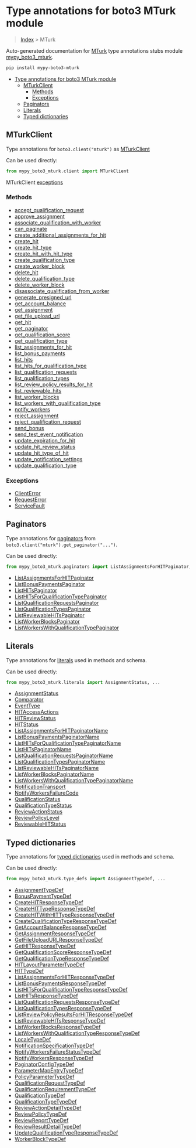 # Type annotations for boto3 MTurk module

> [Index](..) > MTurk

Auto-generated documentation for
[MTurk](https://boto3.amazonaws.com/v1/documentation/api/latest/reference/services/mturk.html#MTurk)
type annotations stubs module
[mypy_boto3_mturk](https://pypi.org/project/mypy-boto3-mturk/).

```bash
pip install mypy-boto3-mturk
```

- [Type annotations for boto3 MTurk module](#type-annotations-for-boto3-mturk-module)
  - [MTurkClient](#mturkclient)
    - [Methods](#methods)
    - [Exceptions](#exceptions)
  - [Paginators](#paginators)
  - [Literals](#literals)
  - [Typed dictionaries](#typed-dictionaries)

## MTurkClient

Type annotations for `boto3.client("mturk")` as [MTurkClient](./client.md)

Can be used directly:

```python
from mypy_boto3_mturk.client import MTurkClient
```

MTurkClient [exceptions](./client.md#exceptions)

### Methods

- [accept_qualification_request](./client.md#accept-qualification-request)
- [approve_assignment](./client.md#approve-assignment)
- [associate_qualification_with_worker](./client.md#associate-qualification-with-worker)
- [can_paginate](./client.md#can-paginate)
- [create_additional_assignments_for_hit](./client.md#create-additional-assignments-for-hit)
- [create_hit](./client.md#create-hit)
- [create_hit_type](./client.md#create-hit-type)
- [create_hit_with_hit_type](./client.md#create-hit-with-hit-type)
- [create_qualification_type](./client.md#create-qualification-type)
- [create_worker_block](./client.md#create-worker-block)
- [delete_hit](./client.md#delete-hit)
- [delete_qualification_type](./client.md#delete-qualification-type)
- [delete_worker_block](./client.md#delete-worker-block)
- [disassociate_qualification_from_worker](./client.md#disassociate-qualification-from-worker)
- [generate_presigned_url](./client.md#generate-presigned-url)
- [get_account_balance](./client.md#get-account-balance)
- [get_assignment](./client.md#get-assignment)
- [get_file_upload_url](./client.md#get-file-upload-url)
- [get_hit](./client.md#get-hit)
- [get_paginator](./client.md#get-paginator)
- [get_qualification_score](./client.md#get-qualification-score)
- [get_qualification_type](./client.md#get-qualification-type)
- [list_assignments_for_hit](./client.md#list-assignments-for-hit)
- [list_bonus_payments](./client.md#list-bonus-payments)
- [list_hits](./client.md#list-hits)
- [list_hits_for_qualification_type](./client.md#list-hits-for-qualification-type)
- [list_qualification_requests](./client.md#list-qualification-requests)
- [list_qualification_types](./client.md#list-qualification-types)
- [list_review_policy_results_for_hit](./client.md#list-review-policy-results-for-hit)
- [list_reviewable_hits](./client.md#list-reviewable-hits)
- [list_worker_blocks](./client.md#list-worker-blocks)
- [list_workers_with_qualification_type](./client.md#list-workers-with-qualification-type)
- [notify_workers](./client.md#notify-workers)
- [reject_assignment](./client.md#reject-assignment)
- [reject_qualification_request](./client.md#reject-qualification-request)
- [send_bonus](./client.md#send-bonus)
- [send_test_event_notification](./client.md#send-test-event-notification)
- [update_expiration_for_hit](./client.md#update-expiration-for-hit)
- [update_hit_review_status](./client.md#update-hit-review-status)
- [update_hit_type_of_hit](./client.md#update-hit-type-of-hit)
- [update_notification_settings](./client.md#update-notification-settings)
- [update_qualification_type](./client.md#update-qualification-type)

### Exceptions

- [ClientError](./client.md#clienterror)
- [RequestError](./client.md#requesterror)
- [ServiceFault](./client.md#servicefault)

## Paginators

Type annotations for [paginators](./paginators.md) from
`boto3.client("mturk").get_paginator("...")`.

Can be used directly:

```python
from mypy_boto3_mturk.paginators import ListAssignmentsForHITPaginator, ...
```

- [ListAssignmentsForHITPaginator](./paginators.md#listassignmentsforhitpaginator)
- [ListBonusPaymentsPaginator](./paginators.md#listbonuspaymentspaginator)
- [ListHITsPaginator](./paginators.md#listhitspaginator)
- [ListHITsForQualificationTypePaginator](./paginators.md#listhitsforqualificationtypepaginator)
- [ListQualificationRequestsPaginator](./paginators.md#listqualificationrequestspaginator)
- [ListQualificationTypesPaginator](./paginators.md#listqualificationtypespaginator)
- [ListReviewableHITsPaginator](./paginators.md#listreviewablehitspaginator)
- [ListWorkerBlocksPaginator](./paginators.md#listworkerblockspaginator)
- [ListWorkersWithQualificationTypePaginator](./paginators.md#listworkerswithqualificationtypepaginator)

## Literals

Type annotations for [literals](./literals.md) used in methods and schema.

Can be used directly:

```python
from mypy_boto3_mturk.literals import AssignmentStatus, ...
```

- [AssignmentStatus](./literals.md#assignmentstatus)
- [Comparator](./literals.md#comparator)
- [EventType](./literals.md#eventtype)
- [HITAccessActions](./literals.md#hitaccessactions)
- [HITReviewStatus](./literals.md#hitreviewstatus)
- [HITStatus](./literals.md#hitstatus)
- [ListAssignmentsForHITPaginatorName](./literals.md#listassignmentsforhitpaginatorname)
- [ListBonusPaymentsPaginatorName](./literals.md#listbonuspaymentspaginatorname)
- [ListHITsForQualificationTypePaginatorName](./literals.md#listhitsforqualificationtypepaginatorname)
- [ListHITsPaginatorName](./literals.md#listhitspaginatorname)
- [ListQualificationRequestsPaginatorName](./literals.md#listqualificationrequestspaginatorname)
- [ListQualificationTypesPaginatorName](./literals.md#listqualificationtypespaginatorname)
- [ListReviewableHITsPaginatorName](./literals.md#listreviewablehitspaginatorname)
- [ListWorkerBlocksPaginatorName](./literals.md#listworkerblockspaginatorname)
- [ListWorkersWithQualificationTypePaginatorName](./literals.md#listworkerswithqualificationtypepaginatorname)
- [NotificationTransport](./literals.md#notificationtransport)
- [NotifyWorkersFailureCode](./literals.md#notifyworkersfailurecode)
- [QualificationStatus](./literals.md#qualificationstatus)
- [QualificationTypeStatus](./literals.md#qualificationtypestatus)
- [ReviewActionStatus](./literals.md#reviewactionstatus)
- [ReviewPolicyLevel](./literals.md#reviewpolicylevel)
- [ReviewableHITStatus](./literals.md#reviewablehitstatus)

## Typed dictionaries

Type annotations for [typed dictionaries](./type_defs.md) used in methods and
schema.

Can be used directly:

```python
from mypy_boto3_mturk.type_defs import AssignmentTypeDef, ...
```

- [AssignmentTypeDef](./type_defs.md#assignmenttypedef)
- [BonusPaymentTypeDef](./type_defs.md#bonuspaymenttypedef)
- [CreateHITResponseTypeDef](./type_defs.md#createhitresponsetypedef)
- [CreateHITTypeResponseTypeDef](./type_defs.md#createhittyperesponsetypedef)
- [CreateHITWithHITTypeResponseTypeDef](./type_defs.md#createhitwithhittyperesponsetypedef)
- [CreateQualificationTypeResponseTypeDef](./type_defs.md#createqualificationtyperesponsetypedef)
- [GetAccountBalanceResponseTypeDef](./type_defs.md#getaccountbalanceresponsetypedef)
- [GetAssignmentResponseTypeDef](./type_defs.md#getassignmentresponsetypedef)
- [GetFileUploadURLResponseTypeDef](./type_defs.md#getfileuploadurlresponsetypedef)
- [GetHITResponseTypeDef](./type_defs.md#gethitresponsetypedef)
- [GetQualificationScoreResponseTypeDef](./type_defs.md#getqualificationscoreresponsetypedef)
- [GetQualificationTypeResponseTypeDef](./type_defs.md#getqualificationtyperesponsetypedef)
- [HITLayoutParameterTypeDef](./type_defs.md#hitlayoutparametertypedef)
- [HITTypeDef](./type_defs.md#hittypedef)
- [ListAssignmentsForHITResponseTypeDef](./type_defs.md#listassignmentsforhitresponsetypedef)
- [ListBonusPaymentsResponseTypeDef](./type_defs.md#listbonuspaymentsresponsetypedef)
- [ListHITsForQualificationTypeResponseTypeDef](./type_defs.md#listhitsforqualificationtyperesponsetypedef)
- [ListHITsResponseTypeDef](./type_defs.md#listhitsresponsetypedef)
- [ListQualificationRequestsResponseTypeDef](./type_defs.md#listqualificationrequestsresponsetypedef)
- [ListQualificationTypesResponseTypeDef](./type_defs.md#listqualificationtypesresponsetypedef)
- [ListReviewPolicyResultsForHITResponseTypeDef](./type_defs.md#listreviewpolicyresultsforhitresponsetypedef)
- [ListReviewableHITsResponseTypeDef](./type_defs.md#listreviewablehitsresponsetypedef)
- [ListWorkerBlocksResponseTypeDef](./type_defs.md#listworkerblocksresponsetypedef)
- [ListWorkersWithQualificationTypeResponseTypeDef](./type_defs.md#listworkerswithqualificationtyperesponsetypedef)
- [LocaleTypeDef](./type_defs.md#localetypedef)
- [NotificationSpecificationTypeDef](./type_defs.md#notificationspecificationtypedef)
- [NotifyWorkersFailureStatusTypeDef](./type_defs.md#notifyworkersfailurestatustypedef)
- [NotifyWorkersResponseTypeDef](./type_defs.md#notifyworkersresponsetypedef)
- [PaginatorConfigTypeDef](./type_defs.md#paginatorconfigtypedef)
- [ParameterMapEntryTypeDef](./type_defs.md#parametermapentrytypedef)
- [PolicyParameterTypeDef](./type_defs.md#policyparametertypedef)
- [QualificationRequestTypeDef](./type_defs.md#qualificationrequesttypedef)
- [QualificationRequirementTypeDef](./type_defs.md#qualificationrequirementtypedef)
- [QualificationTypeDef](./type_defs.md#qualificationtypedef)
- [QualificationTypeTypeDef](./type_defs.md#qualificationtypetypedef)
- [ReviewActionDetailTypeDef](./type_defs.md#reviewactiondetailtypedef)
- [ReviewPolicyTypeDef](./type_defs.md#reviewpolicytypedef)
- [ReviewReportTypeDef](./type_defs.md#reviewreporttypedef)
- [ReviewResultDetailTypeDef](./type_defs.md#reviewresultdetailtypedef)
- [UpdateQualificationTypeResponseTypeDef](./type_defs.md#updatequalificationtyperesponsetypedef)
- [WorkerBlockTypeDef](./type_defs.md#workerblocktypedef)
